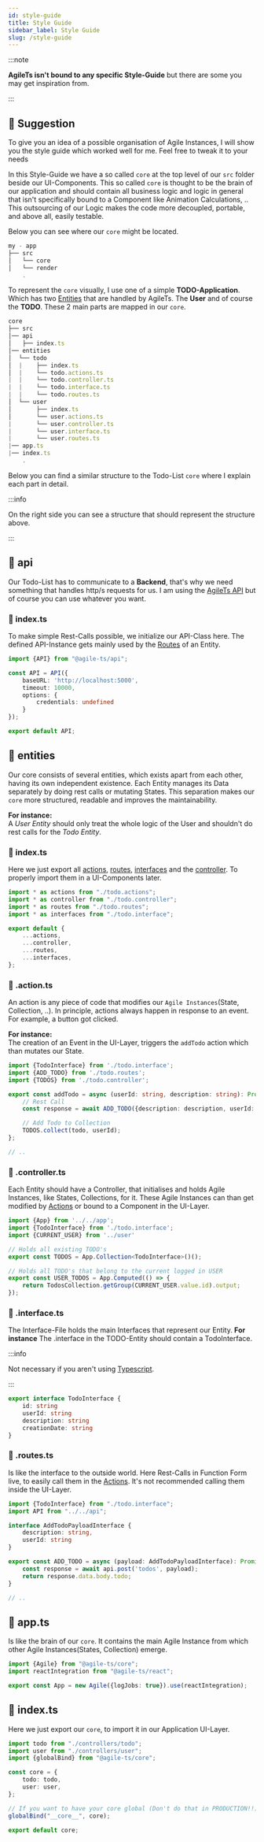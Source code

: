 ```yaml
---
id: style-guide 
title: Style Guide 
sidebar_label: Style Guide 
slug: /style-guide
---
```


:::note

**AgileTs isn't bound to any specific Style-Guide** but there are some you may get inspiration from.


:::

## 🚀 Suggestion

To give you an idea of a possible organisation of Agile Instances, 
I will show you the style guide which worked well for me. Feel free to tweak it to your needs

In this Style-Guide we have a so called `core` at the top level of our `src` folder beside our UI-Components. 
This so called `core` is thought to be the brain of our application and should contain all business logic
and logic in general that isn't specifically bound to a Component like Animation Calculations, ..
This outsourcing of our Logic makes the code more decoupled,
portable, and above all, easily testable.

Below you can see where our `core` might be located.

```js {3} title="MyApp"
my - app
├── src
│   └── core
│   └── render
    .
```

To represent the `core` visually, I use one of a simple **TODO-Application**.
Which has two [Entities](#📁-entities) that are handled by AgileTs.
The **User** and of course the **TODO**. These 2 main parts are mapped in our `core`.

```js title="TodoList-Core"
core
├── src
│── api
│   ├── index.ts
│── entities
│  └── todo
│  |    ├── index.ts
│  |    └── todo.actions.ts
|  |    └── todo.controller.ts
|  |    └── todo.interface.ts
|  |    └── todo.routes.ts
│  └── user
│       ├── index.ts
│       └── user.actions.ts
|       └── user.controller.ts
|       └── user.interface.ts
|       └── user.routes.ts
|── app.ts
|── index.ts
    .
```

Below you can find a similar structure to the Todo-List `core`
where I explain each part in detail. 

:::info

On the right side you can see a structure that should represent the structure above.

:::

## 📁 api

Our Todo-List has to communicate to a **Backend**, that's why we need something that handles http/s requests for us. I
am using the [AgileTs API](../packages/api/Introduction.md) but of course you can use whatever you want. 

### 📝 index.ts

To make simple Rest-Calls possible, we initialize our API-Class here.
The defined API-Instance gets mainly used by the [Routes](#📝-.routes.ts) of an Entity.

```ts title="index.ts"
import {API} from "@agile-ts/api";

const API = API({
    baseURL: 'http://localhost:5000',
    timeout: 10000,
    options: {
        credentials: undefined
    }
});

export default API;
```

## 📁 entities

Our core consists of several entities, which exists apart from each other, having its own independent existence. Each
Entity manages its Data separately by doing rest calls or mutating States. This separation makes our `core` more
structured, readable and improves the maintainability.

**For instance:** <br />
A _User Entity_ should only treat the whole logic of the User and shouldn't do rest calls for the _Todo Entity_.

### 📝 index.ts

Here we just export all [actions](#📝-.action.ts), [routes](#📝-.routes.ts), [interfaces](#📝-.interface.ts) and
the [controller](#📝-.controller.ts). To properly import them in a UI-Components later.

```ts title="index.ts in 📁todo"
import * as actions from "./todo.actions";
import * as controller from "./todo.controller";
import * as routes from "./todo.routes";
import * as interfaces from "./todo.interface";

export default {
    ...actions,
    ...controller,
    ...routes,
    ...interfaces,
};
```

### 📝 .action.ts

An action is any piece of code that modifies our `Agile Instances`(State, Collection, ..).
In principle, actions always happen in response to an event. For example, a button got clicked.

**For instance:** <br />
The creation of an Event in the UI-Layer, triggers the `addTodo` action which than mutates our State.

```ts title="todo.action.ts in 📁todo"
import {TodoInterface} from './todo.interface';
import {ADD_TODO} from './todo.routes';
import {TODOS} from './todo.controller';

export const addTodo = async (userId: string, description: string): Promise<void> => {
    // Rest Call
    const response = await ADD_TODO({description: description, userId: userId});

    // Add Todo to Collection
    TODOS.collect(todo, userId);
};

// ..

```

### 📝 .controller.ts

Each Entity should have a Controller, that initialises and holds Agile Instances, like States, Collections, for it.
These Agile Instances can than get modified by [Actions](#📝-.action.ts) or bound to a Component in the UI-Layer.

```ts title="todo.controller.ts in 📁todo"
import {App} from '../../app';
import {TodoInterface} from './todo.interface';
import {CURRENT_USER} from '../user'

// Holds all existing TODO's
export const TODOS = App.Collection<TodoInterface>()();

// Holds all TODO's that belong to the current logged in USER
export const USER_TODOS = App.Computed(() => {
    return TodosCollection.getGroup(CURRENT_USER.value.id).output;
});
```

### 📝 .interface.ts

The Interface-File holds the main Interfaces that represent our Entity.
**For instance** The .interface in the TODO-Entity should contain a TodoInterface.

:::info

Not necessary if you aren't using [Typescript](https://www.typescriptlang.org/).

:::

```ts title="todo.interface.ts in 📁todo"
export interface TodoInterface {
    id: string
    userId: string
    description: string
    creationDate: string
}

```

### 📝 .routes.ts

Is like the interface to the outside world. 
Here Rest-Calls in Function Form live, to easily call them in the [Actions](#📝-.action.ts).
It's not recommended calling them inside the UI-Layer.

```ts title="todo.routes.ts in 📁todo"
import {TodoInterface} from "./todo.interface";
import API from "../../api";

interface AddTodoPayloadInterface {
    description: string,
    userId: string
}

export const ADD_TODO = async (payload: AddTodoPayloadInterface): Promise<TodoInterface> => {
    const response = await api.post('todos', payload);
    return response.data.body.todo;
}

// ..

```

## 📝 app.ts

Is like the brain of our `core`. 
It contains the main Agile Instance from which other Agile Instances(States, Collection) emerge.

```ts title="app.ts"
import {Agile} from "@agile-ts/core";
import reactIntegration from "@agile-ts/react";

export const App = new Agile({logJobs: true}).use(reactIntegration);
```

## 📝 index.ts

Here we just export our `core`, to import it in our Application UI-Layer.

```ts title="index.ts"
import todo from "./controllers/todo";
import user from "./controllers/user";
import {globalBind} from "@agile-ts/core";

const core = {
    todo: todo,
    user: user,
};

// If you want to have your core global (Don't do that in PRODUCTION!!)
globalBind("__core__", core);

export default core;
```



